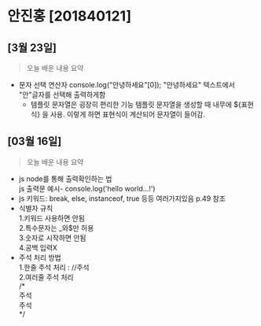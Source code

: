 # 안진홍 [201840121]
## [3월 23일]
> 오늘 배운 내용 요약
* 문자 선택 연산자
console.log("안녕하세요"[0]);
"안녕하세요" 텍스트에서 "안"글자를 선택해 출력하게함
  * 템플릿 문자열은 굉장히 편리한 기능
템플릿 문자열을 생성할 때 내무에 ${표현식} 을 사용.
이렇게 하면 표현식이 계산되어 문자열이 들어감.


## [03월 16일]
> 오늘 배운 내용 요약
* js node를 통해 출력확인하는 법<br>
  js 출력문 예시- console.log('hello world...!')
* js 키워드: break, else, instanceof, true 등등 여러가지있음 p.49 참조<br>
 * 식별자 규칙<br>
  1.키워드 사용하면 안됨<br>
  2.특수문자는 _와$만 허용<br>
  3.숫자로 시작하면 안됨<br>
  4.공백 입력X<br>
* 주석 처리 방법<br>
1.한줄 주석 처리 : //주석<br>
2.여러줄 주석 처리<br>
/*<br>
주석<br>
주석<br>
*/<br>